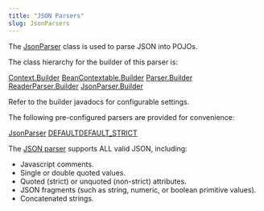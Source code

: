 ```yaml
---
title: "JSON Parsers"
slug: JsonParsers
---
```


The <a href="/site/apidocs/org/apache/juneau/json/JsonParser.html" target="_blank">JsonParser</a> class is used to parse JSON into POJOs.

The class hierarchy for the builder of this parser is:

<tree>
<node-0><java-abstract-class><a href="/site/apidocs/org/apache/juneau/Context.Builder.html" target="_blank">Context.Builder</a></java-abstract-class></node-0>
<node-1><java-abstract-class><a href="/site/apidocs/org/apache/juneau/BeanContextable.Builder.html" target="_blank">BeanContextable.Builder</a></java-abstract-class></node-1>
<node-2><java-abstract-class><a href="/site/apidocs/org/apache/juneau/parser/Parser.Builder.html" target="_blank">Parser.Builder</a></java-abstract-class></node-2>
<node-3><java-abstract-class><a href="/site/apidocs/org/apache/juneau/parser/ReaderParser.Builder.html" target="_blank">ReaderParser.Builder</a></java-abstract-class></node-3>
<node-4><java-class><a href="/site/apidocs/org/apache/juneau/json/JsonParser.Builder.html" target="_blank">JsonParser.Builder</a></java-class></node-4>
</tree>

Refer to the builder javadocs for configurable settings.

The following pre-configured parsers are provided for convenience:

<tree>
<node-0><java-class><a href="/site/apidocs/org/apache/juneau/json/JsonParser.html" target="_blank">JsonParser</a></java-class></node-0>
<node-1><javac-field><a href="/site/apidocs/org/apache/juneau/json/JsonParser.html#DEFAULT" target="_blank">DEFAULT</a></javac-field><javac-field><a href="/site/apidocs/org/apache/juneau/json/JsonParser.html#DEFAULT_STRICT" target="_blank">DEFAULT_STRICT</a></javac-field></node-1>
</tree>

The <a href="/site/apidocs/org/apache/juneau/json/JsonParser.html" target="_blank">JSON parser</a> supports ALL valid JSON, including:

- Javascript comments.
- Single or double quoted values.
- Quoted (strict) or unquoted (non-strict) attributes.
- JSON fragments (such as string, numeric, or boolean primitive values).
- Concatenated strings.